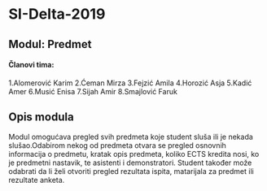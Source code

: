 # SI-Delta-2019

## Modul: Predmet

#### Članovi tima:

1.Alomerović Karim
2.Ćeman Mirza
3.Fejzić Amila
4.Horozić Asja
5.Kadić Amer
6.Musić Enisa
7.Sijah Amir
8.Smajlović Faruk

## Opis modula

Modul omogućava pregled svih predmeta koje student sluša ili je nekada slušao.Odabirom nekog od predmeta otvara se pregled osnovnih informacija o predmetu, kratak opis predmeta, koliko ECTS kredita nosi, ko je predmetni nastavik, te asistenti i demonstratori. Student također može odabrati da li želi otvoriti pregled rezultata ispita, matarijala za predmet ili rezultate anketa.
